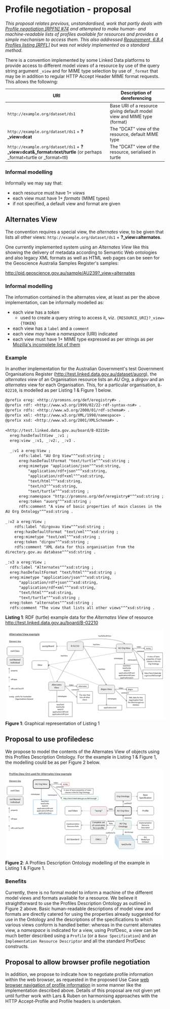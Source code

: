 # Profile negotiation - proposal

*This proposal relates previous, unstandardised, work that partly deals with [Profile negotiation [RPFN] #74](https://github.com/w3c/dxwg/issues/74) and attempted to make human- and machine-readable lists of profiles available for resources and provides a simple mechanism to access them. This also addressed [Requirement, 6.8.4 Profiles listing [RPFL]](https://github.com/w3c/dxwg/issues/73) but was not widely implemented as a standard method.*

There is a convention implemented by some Linked Data platforms to provide access to different model *views* of a resource by use of the query string argument `_view` and for MIME type selection by use of `_format` that may be in addition to regular HTTP Accept Header MIME format requests. This allows the following:

URI | Description of dereferencing
----|-----------------------------
`http://example.org/dataset/ds1` | Base URI of a resource giving default model view and MIME type (format)
`http://example.org/dataset/ds1` + **?_view=dcat** | The "DCAT" view of the resource, default MIME type
`http://example.org/dataset/ds1` + **?_view=dcat&_format=text/turtle** (or perhaps _format=turtle or _format=ttl) | The "DCAT" view of the resource, serialised in turtle

### Informal modelling
Informally we may say that:

* each resource must have 1+ *views*
* each view must have 1+ *formats* (MIME types)
* if not specified, a default view and format are given

## Alternates View
The convention requires a special view, the *alternates* view, to be given that lists all other views: `http://example.org/dataset/ds1` + **?_view=alternates**.

One currently implemented system using an *Alternates View* like this showing the delivery of metadata according to Semantic Web ontologies and also legacy XML formats as well as HTML web pages can be seen for the Geoscience Australia Samples Register's samples:

<http://pid.geoscience.gov.au/sample/AU239?_view=alternates>

### Informal modelling
The information contained in the alternates view, at least as per the above implementation, can be informally modelled as:

* each *view* has a *token*
  * used to create a query string to access it, viz. `{RESOURCE_URI}?_view={TOKEN}`
* each view has a `label` and a `comment`
* each view *may* have a *namespace* (URI) indicated
* each view must have 1+ MIME type expressed as per strings as per [Mozilla's incomplete list of them](https://developer.mozilla.org/en-US/docs/Web/HTTP/Basics_of_HTTP/MIME_types/Complete_list_of_MIME_types)

### Example
In another implementation for the Australian Government's test Government Organisations Register (<http://test.linked.data.gov.au/dataset/auorg>), the *alternates view* of an Organisation resource lists an *AU Org*, a *dirgov* and an *alternates* view for each Organisation. This, for a particular organisation, `B-02210`, is modelled as per Listing 1 & Figure 1 below.

```
@prefix ereg: <http://promsns.org/def/eregistry#> .
@prefix rdf: <http://www.w3.org/1999/02/22-rdf-syntax-ns#> .
@prefix rdfs: <http://www.w3.org/2000/01/rdf-schema#> .
@prefix xml: <http://www.w3.org/XML/1998/namespace> .
@prefix xsd: <http://www.w3.org/2001/XMLSchema#> .

<http://test.linked.data.gov.au/board/B-02210>
  ereg:hasDefaultView _:v1 ;
  ereg:view _:v1, _:v2:, _:v3 .

  _:v1 a ereg:View ;
      rdfs:label "AU Org View"^^xsd:string ;
      ereg:hasDefaultFormat "text/turtle"^^xsd:string ;
      ereg:mimetype "application/json"^^xsd:string,
          "application/rdf+json"^^xsd:string,
          "application/rdf+xml"^^xsd:string,
          "text/html"^^xsd:string,
          "text/n3"^^xsd:string,
          "text/turtle"^^xsd:string ;
      ereg:namespace "http://promsns.org/def/eregistry#"^^xsd:string ;
      ereg:token "auorg"^^xsd:string ;
      rdfs:comment "A view of basic properties of main classes in the AU Org Ontology"^^xsd:string .

_:v2 a ereg:View ;
    rdfs:label "dirgovau View"^^xsd:string ;
    ereg:hasDefaultFormat "text/xml"^^xsd:string ;
    ereg:mimetype "text/xml"^^xsd:string ;
    ereg:token "dirgov"^^xsd:string ;
    rdfs:comment "XML data for this organisation from the directory.gov.au database"^^xsd:string .

_:v3 a ereg:View ;
  rdfs:label "Alternates"^^xsd:string ;
  ereg:hasDefaultFormat "text/html"^^xsd:string ;
  ereg:mimetype "application/json"^^xsd:string,
      "application/rdf+json"^^xsd:string,
      "application/rdf+xml"^^xsd:string,
      "text/html"^^xsd:string,
      "text/turtle"^^xsd:string ;
  ereg:token "alternates"^^xsd:string ;
  rdfs:comment "The view that lists all other views"^^xsd:string .
```
**Listing 1**: RDF (turtle) example data for the *Alternates View* of resource <http://test.linked.data.gov.au/board/B-02210>

![](alternates.png)
**Figure 1**: Graphical representation of Listing 1

## Proposal to use profiledesc
We propose to model the contents of the Alternates View of objects using this Profiles Description Ontology. For the example in Listing 1 & Figure 1, the modelling could be as per Figure 2 below.

![](alternates_profiles.png)
**Figure 2**: A Profiles Description Ontology modelling of the example in Listing 1 & Figure 1.

### Benefits
Currently, there is no formal model to inform a machine of the different model views and formats available for a resource. We believe it straightforward to use the Profiles Description Ontology as outlined in Figure 2 above. Basic human-readable descriptions of model view and formats are directly catered for using the properties already suggested for use in the Ontology and the descriptions of the specifications to which various views conform is handled better: whereas in the current alternates view, a *namespace* is indicated for a view, using ProfDesc, a view can be much better described using a `Profile` (or a `Base Specification`) and an `Implementation Resource Descriptor` and all the standard ProfDesc constructs.

## Proposal to allow browser profile negotiation
In addition, we propose to indicate how to negotiate profile information within the web browser, as requested in the proposed Use Case [web browser navigation of profile information](https://github.com/w3c/dxwg/issues/239) in some manner like the implementation described above. Details of this proposal are not given yet until further work with Lars & Ruben on harmonising approaches with the HTTP Accept-Profile and Profile headers is undertaken.
